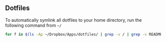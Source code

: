 Dotfiles
--------

To automatically symlink all dotfiles to your home directory, run the following command from `~/`

```bash
for f in $(ls -Ap ~/Dropbox/Apps/dotfiles/ | grep -v / | grep -v README); do echo "Removing and symlinking $f to ~/Dropbox/Apps/dotfiles/$f"; rm $f; ln -s ~/Dropbox/Apps/dotfiles/$f; done